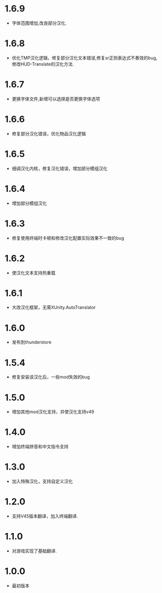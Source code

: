 # 1.6.9
+ 字体范围增加,改良部分汉化.
# 1.6.8
+ 优化TMP汉化逻辑，修复部分汉化文本错误,修复sr正则表达式不奏效的bug,修改HUD-Translate的汉化方法.
# 1.6.7
+ 更换字体文件,新增可以选择是否更换字体选项
# 1.6.6
+ 修复部分汉化错误，优化物品汉化逻辑
# 1.6.5
+ 细调汉化内核，修复汉化错误，增加部分模组汉化
# 1.6.4
+ 增加部分模组汉化
# 1.6.3
+ 修复使用终端时卡顿和修改汉化配置实际效果不一致的bug
# 1.6.2
+ 使汉化文本支持热重载
# 1.6.1
+ 大改汉化框架，无需XUnity.AutoTranslator
# 1.6.0
+ 发布到thunderstore
# 1.5.4
+ 修复安装该汉化后，一些mod失效的bug
# 1.5.0
+ 增加其他mod汉化支持，并使汉化支持v49
# 1.4.0
+ 增加终端拼音和中文指令支持
# 1.3.0
+ 加入特殊汉化，支持自定义汉化
# 1.2.0
+ 支持V45版本翻译，加入终端翻译.
# 1.1.0
+ 对游戏实现了基础翻译.
# 1.0.0
+ 最初版本